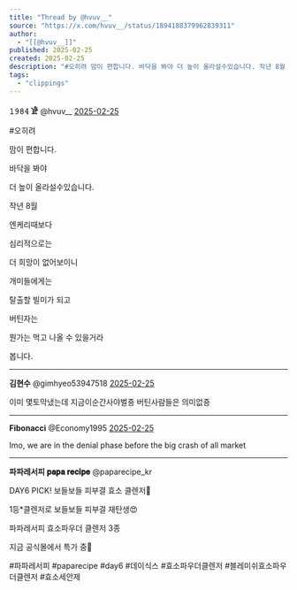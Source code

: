```yaml
---
title: "Thread by @hvuv__"
source: "https://x.com/hvuv__/status/1894188379962839311"
author:
  - "[[@hvuv__]]"
published: 2025-02-25
created: 2025-02-25
description: "#오히려 맘이 편합니다. 바닥을 봐야 더 높이 올라설수있습니다. 작년 8월 엔케리때보다 심리적으로는 더 희망이 없어보이니 개미들에게는 탈출할 빌미가 되고 버틴자는 뭔가는 먹고 나올 수 있을거라 봅니다."
tags:
  - "clippings"
---
```

**𝟷𝟿𝟾𝟺 𓁁** @hvuv\_\_ [2025-02-25](https://x.com/hvuv__/status/1894188379962839311)

#오히려

맘이 편합니다.

바닥을 봐야

더 높이 올라설수있습니다.

작년 8월

엔케리때보다

심리적으로는

더 희망이 없어보이니

개미들에게는

탈출할 빌미가 되고

버틴자는

뭔가는 먹고 나올 수 있을거라

봅니다.

---

**김현수** @gimhyeo53947518 [2025-02-25](https://x.com/gimhyeo53947518/status/1894224882948514055)

이미 몇토막냈는데 지금이순간사야벌죵 버틴사람들은 의미없죵

---

**Fibonacci** @Economy1995 [2025-02-25](https://x.com/Economy1995/status/1894192013186421024)

Imo, we are in the denial phase before the big crash of all market

---

**파파레서피 𝐩𝐚𝐩𝐚 𝐫𝐞𝐜𝐢𝐩𝐞** @paparecipe\_kr

DAY6 PICK! 보들보들 피부결 효소 클렌저🫧

1등\*클렌저로 보들보들 피부결 재탄생😍

파파레서피 효소파우더 클렌저 3종

지금 공식몰에서 특가 중💛

#파파레서피 #paparecipe #day6 #데이식스 #효소파우더클렌저 #블레미쉬효소파우더클렌저 #효소세안제